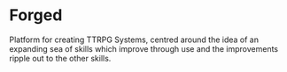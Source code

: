 # Forged

Platform for creating TTRPG Systems, centred around the idea of an expanding sea of skills which improve through use and the improvements ripple out to the other skills.
